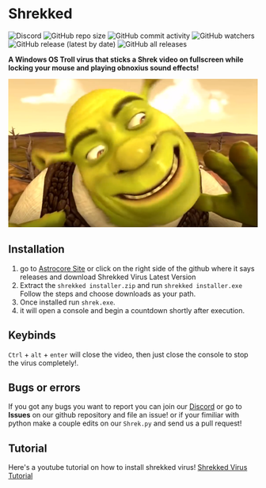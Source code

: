# Shrekked
![Discord](https://img.shields.io/discord/894937415607779349?label=Discord%20Server&logo=Discord) ![GitHub repo size](https://img.shields.io/github/repo-size/astrocore-team/shrekked?label=Repository%20size&logo=github) ![GitHub commit activity](https://img.shields.io/github/commit-activity/w/astrocore-team/shrekked?color=%23f2852c&label=Commits&logo=git) ![GitHub watchers](https://img.shields.io/github/watchers/astrocore-team/shrekked?color=%234f1db3&label=Currently%20Viewing) ![GitHub release (latest by date)](https://img.shields.io/github/v/release/astrocore-team/shrekked?color=%23b5121a&label=Latest%20Release) ![GitHub all releases](https://img.shields.io/github/downloads/astrocore-team/shrekked/total?label=Downloads)

**A Windows OS Troll virus that sticks a Shrek video on fullscreen while locking your mouse and playing obnoxius sound effects!**

<p style="text-align:center;"><img src="https://github.com/astrocore-team/Shrekked/blob/main/Assets/shrek.png?raw=true" alt="Logo" style="height: 300px; width:800px;"></p>

## Installation
1. go to [Astrocore Site](https://astrocore.net/shrekked) or click on the right side of the github where it says releases and download Shrekked Virus Latest Version
2. Extract the ``shrekked installer.zip`` and run ``shrekked installer.exe`` Follow the steps and choose downloads as your path. 
3. Once installed run ``shrek.exe``. 
4. it will open a console and begin a countdown shortly after execution.

## Keybinds
``Ctrl`` + ``alt`` + ``enter`` will close the video, then just close the console to stop the virus completely!.

## Bugs or errors
If you got any bugs you want to report you can join our [Discord](https://discord.gg/8aVJtkpk2j) or go to **Issues** on our github repository and file an issue!
or if your fimiliar with python make a couple edits on our ``Shrek.py`` and send us a pull request!

## Tutorial
Here's a youtube tutorial on how to install shrekked virus!
[Shrekked Virus Tutorial](https://www.youtube.com/watch?v=WYsm0LeG_bM)

